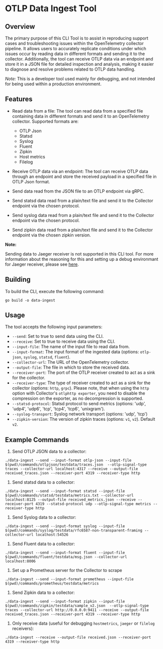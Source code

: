 # OTLP Data Ingest Tool

## Overview

The primary purpose of this CLI Tool is to assist in reproducing support cases and troubleshooting issues within the OpenTelemetry collector pipeline.
It allows users to accurately replicate conditions under which issues occur by reading data in different formats and sending it to the collector.
Additionally, the tool can receive OTLP data via an endpoint and store it in a JSON file for detailed inspection and analysis,
making it easier to diagnose and resolve problems related to OTLP data handling.

*Note:* This is a developer tool used mainly for debugging, and not intended for being used within a production environment.

## Features

- Read data from a file: The tool can read data from a specified file containing data in different formats and send it to an OpenTelemetry collector.
 Supported formats are:
  - OTLP Json
  - Statsd
  - Syslog
  - Fluent
  - Zipkin
  - Host metrics
  - Filelog

- Receive OTLP data via an endpoint: The tool can receive OTLP data through an endpoint and store the received payload in a specified file in OTLP Json format.

- Send data read from the JSON file to an OTLP endpoint via gRPC.

- Send statsd data read from a plain/text file and send it to the Collector endpoint via the chosen protocol.

- Send syslog data read from a plain/text file and send it to the Collector endpoint via the chosen protocol.

- Send zipkin data read from a plain/text file and send it to the Collector endpoint via the chosen zipkin version.

**Note:**

Sending data to Jaeger receiver is not supported in this CLI tool. For more information about the reasoning for this and setting up a debug environmant for Jaeger receiver, please see [here](./commands/jaeger/README.md).

## Building

To build the CLI, execute the following command:

```shell
go build -o data-ingest
```

## Usage

The tool accepts the following input parameters:

- `--send`: Set to true to send data using the CLI.
- `--receive`: Set to true to receive data using the CLI.
- `--input-file`: The name of the input file to read data from.
- `--input-format`: The input format of the ingested data (options: `otlp-json`, `syslog`, `statsd`, `fluent`).
- `--collector-url`: The URL of the OpenTelemetry collector.
- `--output-file`: The file in which to store the received data.
- `--receiver-port`: The port of the OTLP receiver created to act as a sink for the collector.
- `--receiver-type`: The type of receiver created to act as a sink for the collector (options: `http`, `grpc`). Please note, that when using the `http` option with Collector's `otlphttp exporter`, you need to disable the compression on the exporter, as no decompression is supported.
- `--statsd-protocol`: Statsd protocol to send metrics (options: 'udp', 'udp4', 'udp6', 'tcp', 'tcp4', 'tcp6', 'unixgram').
- `--syslog-transport`: Syslog network transport (options: 'udp', 'tcp')
- `--zipkin-version`: The version of zipkin traces (options: `v1`, `v2`). Default `v2`.

## Example Commands

1. Send OTLP JSON data to a collector:

```shell
./data-ingest --send --input-format otlp-json --input-file $(pwd)/commands/otlpjson/testdata/traces.json  --otlp-signal-type traces --collector-url localhost:4317 --receive --output-file received_traces.json --receiver-port 4319 --receiver-type http
```

1. Send statsd data to a collector:

```shell
./data-ingest --send --input-format statsd --input-file $(pwd)/commands/statsd/testdata/metrics.txt --collector-url localhost:8125 --output-file received_metrics.json --receive --receiver-port 4319 --statsd-protocol udp --otlp-signal-type metrics --receiver-type http
```

1. Send Syslog data to a collector:

```shell
./data-ingest --send --input-format syslog --input-file $(pwd)/commands/syslog/testdata/rfc6587-non-transparent-framing --collector-url localhost:54526
```

1. Send Fluent data to a collector:

```shell
./data-ingest --send --input-format fluent --input-file $(pwd)/commands/fluent/testdata/msg.json --collector-url localhost:8006
```

1. Set up a Prometheus server for the Collector to scrape

```shell
./data-ingest --send --input-format prometheus --input-file $(pwd)/commands/prometheus/testdata/metrics
```

1. Send Zipkin data to a collector:

```shell
./data-ingest --send --input-format zipkin --input-file $(pwd)/commands/zipkin/testdata/sample_v2.json  --otlp-signal-type traces --collector-url http://0.0.0.0:9411 --receive --output-file received_traces.json --receiver-port 4319 --receiver-type http
```

1. Only receive data (useful for debugging `hostmetrics`, `jaeger` or `filelog` receivers):

```shell
./data-ingest --receive --output-file received.json --receiver-port 4319 --receiver-type http
```

